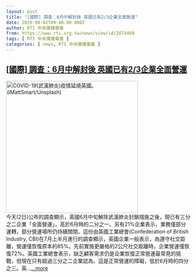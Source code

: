 ```yaml
---
layout: post
title: "[國際] 調查：6月中解封後 英國已有2/3企業全面營運"
date: 2020-08-02T09:40:00.000Z
author: RTI 中央廣播電臺
from: https://www.rti.org.tw/news/view/id/2074468
tags: [ RTI 中央廣播電臺 ]
categories: [ news, RTI 中央廣播電臺 ]
---
```

<!--1596361200000-->
[[國際] 調查：6月中解封後 英國已有2/3企業全面營運](https://www.rti.org.tw/news/view/id/2074468)
------

<div>
<img src="https://static.rti.org.tw/assets/thumbnails/2020/04/21/1f2cfb434f070239f710a0c7b6629c63.jpeg" width="360" alt="COVID-19(武漢肺炎)疫情延燒英國。(iMattSmart/Unsplash)" title="COVID-19(武漢肺炎)疫情延燒英國。(iMattSmart/Unsplash)"><br>今天(2日)公布的調查顯示，英國6月中旬解除武漢肺炎封鎖措施之後，現已有三分之二企業「全面營運」，高於6月時的二分之一。另有21%企業表示，業務僅部分運轉，部分營運場所仍持續關閉。這份由英國工業總會(Confederation of British Industry, CBI)在7月上半月進行的調查顯示，英國企業一般表示，為遵守社交距離，營運僅恢復原本的85%。先前實施更嚴格的2公尺社交距離時，企業營運僅恢復72%。英國工業總會表示，缺乏顧客需求仍是企業恢復正常營運最常見的挑戰，但現在只有超過三分之二企業認為，這是正常營運的障礙，低於6月時的四分之三。英...<a target="_blank" href="https://www.rti.org.tw/news/view/id/2074468">...more</a>
</div>
